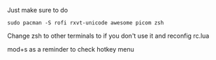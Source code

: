 Just make sure to do

```
sudo pacman -S rofi rxvt-unicode awesome picom zsh
```

Change zsh to other terminals to if you don't use it and reconfig rc.lua

mod+s as a reminder to check hotkey menu
